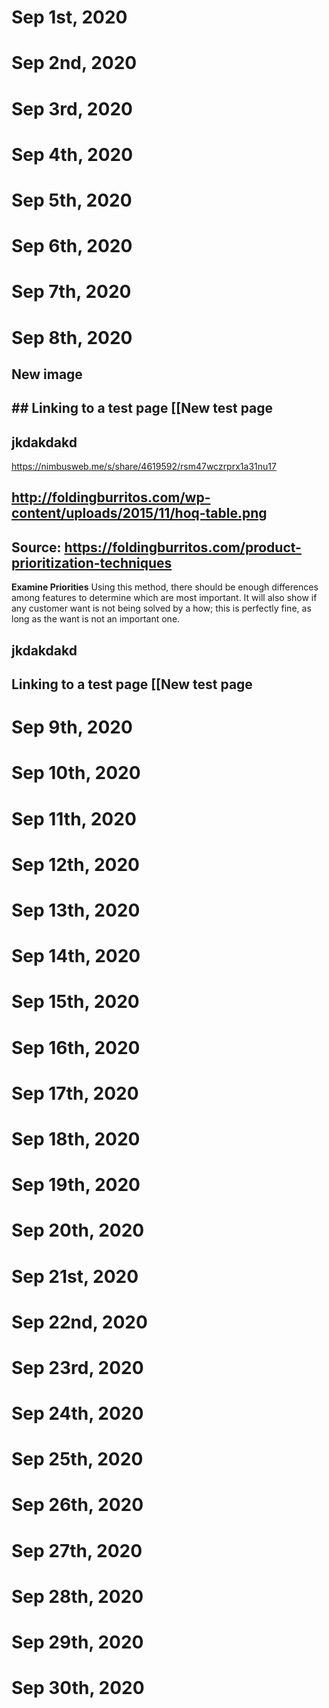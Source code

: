 # Sep 1st, 2020
# Sep 2nd, 2020
# Sep 3rd, 2020
# Sep 4th, 2020
# Sep 5th, 2020
# Sep 6th, 2020
# Sep 7th, 2020
# Sep 8th, 2020
## New image
##
## ## Linking to a test page [[New test page
## jkdakdakd
https://nimbusweb.me/s/share/4619592/rsm47wczrprx1a31nu17
## http://foldingburritos.com/wp-content/uploads/2015/11/hoq-table.png
##
## Source: https://foldingburritos.com/product-prioritization-techniques
**Examine Priorities**
Using this method, there should be enough differences among features to determine which are most important. It will also show if any customer want is not being solved by a how; this is perfectly fine, as long as the want is not an important one.
## jkdakdakd
## Linking to a test page [[New test page
# Sep 9th, 2020
# Sep 10th, 2020
# Sep 11th, 2020
# Sep 12th, 2020
# Sep 13th, 2020
# Sep 14th, 2020
# Sep 15th, 2020
# Sep 16th, 2020
# Sep 17th, 2020
# Sep 18th, 2020
# Sep 19th, 2020
# Sep 20th, 2020
# Sep 21st, 2020
# Sep 22nd, 2020
# Sep 23rd, 2020
# Sep 24th, 2020
# Sep 25th, 2020
# Sep 26th, 2020
# Sep 27th, 2020
# Sep 28th, 2020
# Sep 29th, 2020
# Sep 30th, 2020
